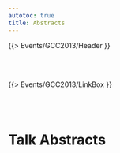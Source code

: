 ```yaml
---
autotoc: true
title: Abstracts
---
```

{{> Events/GCC2013/Header }}

<br /><br />



{{> Events/GCC2013/LinkBox }}



<br /><br />

# Talk Abstracts

